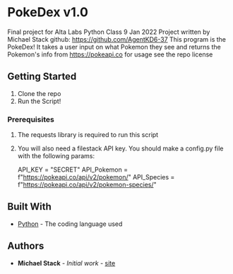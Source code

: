 # PokeDex v1.0
   Final project for Alta Labs Python Class 9 Jan 2022
   Project written by Michael Stack github: https://github.com/AgentKD6-37
   This program is the PokeDex! It takes a user input on what Pokemon they see and returns the Pokemon's info from
   https://pokeapi.co for usage see the repo license

## Getting Started

1. Clone the repo
3. Run the Script!

### Prerequisites

1. The requests library is required to run this script
2. You will also need a filestack API key. You should make a config.py file with the following params:

   API_KEY = "SECRET"
   API_Pokemon = f"https://pokeapi.co/api/v2/pokemon/"
   API_Species = f"https://pokeapi.co/api/v2/pokemon-species/"

## Built With

* [Python](https://www.python.org/) - The coding language used

## Authors

* **Michael Stack** - *Initial work* - [site](https://michaeljohnstack.com)
